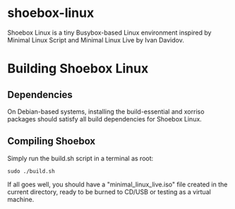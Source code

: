 # shoebox-linux
Shoebox Linux is a tiny Busybox-based Linux environment inspired by Minimal Linux Script and Minimal Linux Live by Ivan Davidov.
# Building Shoebox Linux
## Dependencies
On Debian-based systems, installing the build-essential and xorriso packages should satisfy all build dependencies for Shoebox Linux.

## Compiling Shoebox

Simply run the build.sh script in a terminal as root:
```
sudo ./build.sh
```
If all goes well, you should have a "minimal_linux_live.iso" file created in the current directory, ready to be burned to CD/USB or testing as a virtual machine.
